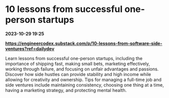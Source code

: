 # 10 lessons from successful one-person startups

**2023-10-29 19:25**

**https://engineercodex.substack.com/p/10-lessons-from-software-side-ventures?ref=dailydev**

Learn lessons from successful one-person startups, including the importance of shipping fast, making small bets, marketing effectively, working through failure, and focusing on unfair advantages and passions. Discover how side hustles can provide stability and high income while allowing for creativity and ownership. Tips for managing a full-time job and side ventures include maintaining consistency, choosing one thing at a time, having a marketing strategy, and protecting mental health.